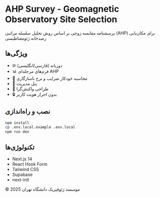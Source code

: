 # AHP Survey - Geomagnetic Observatory Site Selection

پرسشنامه مقایسه زوجی بر اساس روش تحلیل سلسله مراتبی (AHP) برای مکان‌یابی رصدخانه ژئومغناطیسی

## ویژگی‌ها

- 🌐 دوزبانه (فارسی/انگلیسی)
- 📊 فرم‌های مرحله‌ای AHP
- 🧮 محاسبه خودکار ضرایب و نرخ ناسازگاری
- 👥 پنل مدیریت
- 📱 طراحی واکنش‌گرا
- 🔒 بدون احراز هویت کاربر

## نصب و راه‌اندازی

```bash
npm install
cp .env.local.example .env.local
npm run dev
```

## تکنولوژی‌ها

- Next.js 14
- React Hook Form
- Tailwind CSS
- Supabase
- next-intl

© 2025 موسسه ژئوفیزیک دانشگاه تهران